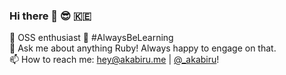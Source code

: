 ### Hi there 👋 😎 🇰🇪

<!--
**akabiru/akabiru** is a ✨ _special_ ✨ repository because its `README.md` (this file) appears on your GitHub profile.

Here are some ideas to get you started:

- 🔭 I’m currently working on @faker-ruby
- 🌱 I’m currently learning @rust-lang
- 👯 I’m looking to collaborate on any OSS Ruby or Rust projects
- 🤔 I’m looking for help with ...
- 💬 Ask me about anything Ruby! Always happy to engage on that.
- 📫 How to reach me: hey@akabiru.me || [@akabiru_](https://twitter.com/akabiru_)!
- ⚡ Fun fact: ...
-->

🔭 OSS enthusiast
🌱 #AlwaysBeLearning </br>
💬 Ask me about anything Ruby! Always happy to engage on that. </br>
📫 How to reach me: hey@akabiru.me | [@_akabiru](https://twitter.com/_akabiru)! </br>
